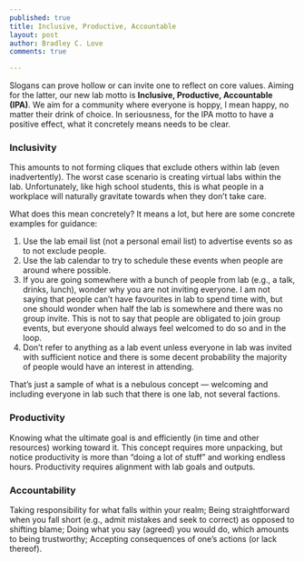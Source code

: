 ```yaml
---
published: true
title: Inclusive, Productive, Accountable
layout: post
author: Bradley C. Love
comments: true

---
```


Slogans can prove hollow or can invite one to reflect on core values. Aiming for the latter, our new lab motto is <b>Inclusive, Productive, Accountable (IPA)</b>. We aim for a community where everyone is hoppy, I mean happy, no matter their drink of choice. In seriousness, for the IPA motto to have a positive effect, what it concretely means needs to be clear.

### Inclusivity

This amounts to not forming cliques that exclude others within lab (even inadvertently). The worst case scenario is creating virtual labs within the lab. Unfortunately, like high school students, this is what people in a workplace will naturally gravitate towards when they don’t take care.

What does this mean concretely? It means a lot, but here are some concrete examples for guidance:

<ol>
<li>Use the lab email list (not a personal email list) to advertise events so as to not exclude people.</li>

<li>Use the lab calendar to try to schedule these events when people are around where possible.</li>

<li>If you are going somewhere with a bunch of people from lab (e.g., a talk, drinks, lunch), wonder why you are not inviting everyone. I am not saying that people can’t have favourites in lab to spend time with, but one should wonder when half the lab is somewhere and there was no group invite. This is not to say that people are obligated to join group events, but everyone should always feel welcomed to do so and in the loop.</li>

<li>Don’t refer to anything as a lab event unless everyone in lab was invited with sufficient notice and there is some decent probability the majority of people would have an interest in attending.</li>
</ol>

That’s just a sample of what is a nebulous concept —  welcoming and including everyone in lab such that there is one lab, not several factions.

### Productivity

Knowing what the ultimate goal is and efficiently (in time and other resources) working toward it. This concept requires more unpacking, but notice productivity is more than “doing a lot of stuff” and working endless hours. Productivity requires alignment with lab goals and outputs.

### Accountability

Taking responsibility for what falls within your realm; Being straightforward when you fall short (e.g., admit mistakes and seek to correct) as opposed to shifting blame; Doing what you say (agreed) you would do, which amounts to being trustworthy; Accepting consequences of one’s actions (or lack thereof).
